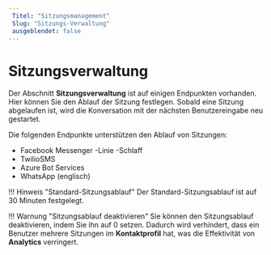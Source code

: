 ```yaml
---
 Titel: "Sitzungsmanagement" 
 Slug: "Sitzungs-Verwaltung" 
 ausgeblendet: false 
---
```

# Sitzungsverwaltung

Der Abschnitt **Sitzungsverwaltung** ist auf einigen Endpunkten vorhanden. Hier können Sie den Ablauf der Sitzung festlegen. Sobald eine Sitzung abgelaufen ist, wird die Konversation mit der nächsten Benutzereingabe neu gestartet.

Die folgenden Endpunkte unterstützen den Ablauf von Sitzungen:

- Facebook Messenger
-Linie
-Schlaff
- TwilioSMS
- Azure Bot Services
- WhatsApp (englisch)

!!! Hinweis "Standard-Sitzungsablauf"
    Der Standard-Sitzungsablauf ist auf 30 Minuten festgelegt.

!!! Warnung "Sitzungsablauf deaktivieren"
    Sie können den Sitzungsablauf deaktivieren, indem Sie ihn auf 0 setzen. Dadurch wird verhindert, dass ein Benutzer mehrere Sitzungen im **Kontaktprofil** hat, was die Effektivität von **Analytics** verringert.
